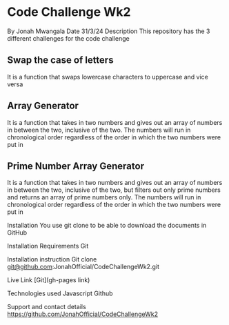 # Code Challenge Wk2
By Jonah Mwangala
Date 31/3/24
Description
This repository has the 3 different challenges for the code challenge

## Swap the case of letters
It is a function that swaps lowercase characters to uppercase and vice versa

## Array Generator
It is a function that takes in two numbers and gives out an array of numbers in between the two, inclusive of the two. The numbers will run in chronological order regardless of the order in which the two numbers were put in

## Prime Number Array Generator
It is a function that takes in two numbers and gives out an array of numbers in between the two, inclusive of the two, but filters out only prime numbers and returns an array of prime numbers only. The numbers will run in chronological order regardless of the order in which the two numbers were put in

Installation
You use git clone to be able to download the documents in GitHub

Installation Requirements
Git

Installation instruction
Git clone git@github.com:JonahOfficial/CodeChallengeWk2.git

Live Link
[Git](gh-pages link)

Technologies used
Javascript
Github

Support and contact details
https://github.com/JonahOfficial/CodeChallengeWk2